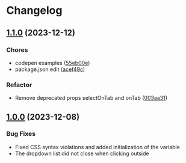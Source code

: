 # Changelog

## [1.1.0](https://github.com/voral/vs-vue3-select/compare/v1.0.0...v1.1.0) (2023-12-12)


### Chores

* codepen examples ([55eb00e](https://github.com/voral/vs-vue3-select/commit/55eb00ed578a69753210e0e83aff5e6d69d0daa9))
* package.json edit ([acef49c](https://github.com/voral/vs-vue3-select/commit/acef49cf9b29cc9c3abfa23ee0a533057df9b9b9))


### Refactor

* Remove deprecated props selectOnTab and onTab ([003aa31](https://github.com/voral/vs-vue3-select/commit/003aa31f3ec97f83546e0a64b14a1fc28d14bfe6))

## [1.0.0](https://github.com/voral/vs-vue3-select/compare/v0.2.1...v1.0.0) (2023-12-08)

### Bug Fixes

* Fixed CSS syntax violations and added initialization of the variable
* The dropdown list did not close when clicking outside
